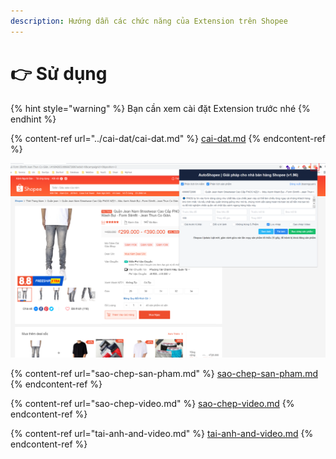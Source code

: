 ```yaml
---
description: Hướng dẫn các chức năng của Extension trên Shopee
---
```


# 👉 Sử dụng

{% hint style="warning" %}
Bạn cần xem cài đặt Extension trước nhé
{% endhint %}

{% content-ref url="../cai-dat/cai-dat.md" %}
[cai-dat.md](../cai-dat/cai-dat.md)
{% endcontent-ref %}

![Vào Trang sản phẩm Shopee => Mở Extension => ở gốc phải trình duyệt](<../../.gitbook/assets/image (47).png>)

{% content-ref url="sao-chep-san-pham.md" %}
[sao-chep-san-pham.md](sao-chep-san-pham.md)
{% endcontent-ref %}

{% content-ref url="sao-chep-video.md" %}
[sao-chep-video.md](sao-chep-video.md)
{% endcontent-ref %}

{% content-ref url="tai-anh-and-video.md" %}
[tai-anh-and-video.md](tai-anh-and-video.md)
{% endcontent-ref %}
